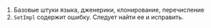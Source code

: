 1. Базовые штуки языка, дженерики, клонирование, перечисление
2. `SetImpl` содержит ошибку. Следует найти ее и исправить.
